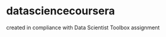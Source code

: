 datasciencecoursera
===================

created in compliance with Data Scientist Toolbox assignment
